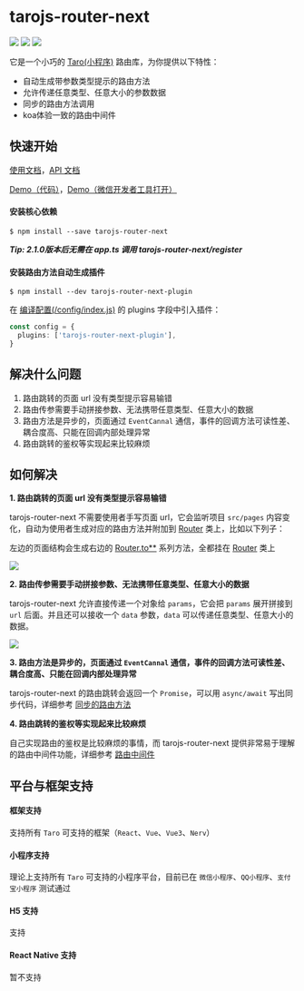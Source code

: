 # tarojs-router-next

[![](https://img.shields.io/npm/v/tarojs-router-next.svg?style=flat-square)](https://www.npmjs.com/package/tarojs-router-next)
[![](https://img.shields.io/npm/l/tarojs-router-next.svg?style=flat-square)](https://www.npmjs.com/package/tarojs-router-next)
[![](https://img.shields.io/npm/dt/tarojs-router-next.svg?style=flat-square)](https://www.npmjs.com/package/tarojs-router-next)

它是一个小巧的 [Taro(小程序)](https://taro-docs.jd.com/taro/docs/README/index.html) 路由库，为你提供以下特性：

- 自动生成带参数类型提示的路由方法
- 允许传递任意类型、任意大小的参数数据
- 同步的路由方法调用
- koa体验一致的路由中间件



## 快速开始

[使用文档](http://lblblib.gitee.io/tarojs-router-next/guide/quike/start)，[API 文档](http://lblblib.gitee.io/tarojs-router-next/api/class/router)

[Demo（代码）](https://github.com/lblblong/tarojs-router-next/tree/master/examples)，[Demo（微信开发者工具打开）](https://developers.weixin.qq.com/s/2CcFkJmo7Dpb)



#### 安装核心依赖

```shell
$ npm install --save tarojs-router-next
```

***Tip: 2.1.0版本后无需在 app.ts 调用 tarojs-router-next/register***

#### 安装路由方法自动生成插件

```shell
$ npm install --dev tarojs-router-next-plugin
```

在 [编译配置(/config/index.js)](https://taro-docs.jd.com/taro/docs/config-detail/#plugins) 的 plugins 字段中引入插件：

```typescript
const config = {
  plugins: ['tarojs-router-next-plugin'],
}
```



## 解决什么问题

1. 路由跳转的页面 url 没有类型提示容易输错
2. 路由传参需要手动拼接参数、无法携带任意类型、任意大小的数据
3. 路由方法是异步的，页面通过 `EventCannal` 通信，事件的回调方法可读性差、耦合度高、只能在回调内部处理异常
4. 路由跳转的鉴权等实现起来比较麻烦



## 如何解决

**1. 路由跳转的页面 url 没有类型提示容易输错**

tarojs-router-next 不需要使用者手写页面 url，它会监听项目 `src/pages` 内容变化，自动为使用者生成对应的路由方法并附加到 [Router](http://lblblib.gitee.io/tarojs-router-next/api/class/router) 类上，比如以下列子：

左边的页面结构会生成右边的 [Router.to\*\*](http://lblblib.gitee.io/tarojs-router-next/api/class/router#to-options-) 系列方法，全都挂在 [Router](http://lblblib.gitee.io/tarojs-router-next/api/class/router) 类上

![](http://lblblib.gitee.io/tarojs-router-next/images/code1.png)

**2. 路由传参需要手动拼接参数、无法携带任意类型、任意大小的数据**

tarojs-router-next 允许直接传递一个对象给 `params`，它会把 `params` 展开拼接到 `url` 后面。并且还可以接收一个 `data` 参数，`data` 可以传递任意类型、任意大小的数据。

![](http://lblblib.gitee.io/tarojs-router-next/images/code2.gif)

**3. 路由方法是异步的，页面通过 `EventCannal` 通信，事件的回调方法可读性差、耦合度高、只能在回调内部处理异常**

tarojs-router-next 的路由跳转会返回一个 `Promise`，可以用 `async/await` 写出同步代码，详细参考 [同步的路由方法](http://lblblib.gitee.io/tarojs-router-next/guide/quike/sync-router)

**4. 路由跳转的鉴权等实现起来比较麻烦**

自己实现路由的鉴权是比较麻烦的事情，而 tarojs-router-next 提供非常易于理解的路由中间件功能，详细参考 [路由中间件](http://lblblib.gitee.io/tarojs-router-next/guide/quike/middleware)



## 平台与框架支持

#### 框架支持
支持所有 `Taro` 可支持的框架（`React`、`Vue`、`Vue3`、`Nerv`）

#### 小程序支持
理论上支持所有 `Taro` 可支持的小程序平台，目前已在 `微信小程序`、`QQ小程序`、`支付宝小程序` 测试通过

#### H5 支持
支持

#### React Native 支持
暂不支持